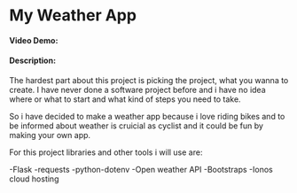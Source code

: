 # My Weather App
#### Video Demo:  <URL HERE>
#### Description:

The hardest part about this project is picking the project, what you wanna to create. I have never done a software project before and i have no idea where or what to start and what kind of steps you need to take.

So i have decided to make a weather app because i love riding bikes and to be informed about weather is cruicial as cyclist and it could be fun by making your own app.

For this project libraries and other tools i will use are:

-Flask
-requests
-python-dotenv
-Open weather API
-Bootstraps
-Ionos cloud hosting
